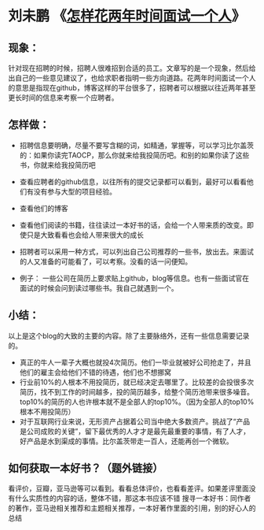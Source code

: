 # 刘未鹏 《[怎样花两年时间面试一个人](http://mindhacks.cn/2011/11/04/how-to-interview-a-person-for-two-years/)》

## 现象：
针对现在招聘的时候，招聘人很难招到合适的员工。文章写的是一个现象，然后给出自己的一些意见建议了，也给求职者指明一些方向道路。花两年时间面试一个人的意思是指现在github，博客这样的平台很多了，招聘者可以根据以往近两年甚至更长时间的信息来考察一个应聘者。

## 怎样做：
- 招聘信息要明确，尽量不要写含糊的词，如精通，掌握等，可以学习比尔盖茨的：如果你读完TAOCP，那么你就来给我投简历吧。和别的如果你读了这些书，你就来给我投简历吧
- 查看应聘者的github信息，以往所有的提交记录都可以看到，最好可以看看他们有没有参与大型的项目经验。
- 查看他们的博客
- 查看他们阅读的书籍，往往读过一本好书的话，会给一个人带来质的改变。即使只是大致看看也会给人带来很大的成长
- 招聘者可以采用一种方式，可以列出自己公司推荐的一些书，放出去。来面试的人又准备的可能看了，可以考察。没看的话一问便知。

- 例子：
一些公司在简历上要求贴上github，blog等信息。也有一些面试官在面试的时候会问到读过哪些书。我自己就遇到一个。

## 小结：
以上是这个blog的大致的主要的内容。除了主要脉络外，还有一些信息需要记录的。
- 真正的牛人一辈子大概也就投4次简历。他们一毕业就被好公司抢走了，并且他们的雇主会给他们不错的待遇，他们也不想挪窝
- 行业前10%的人根本不用投简历，就已经决定去哪里了。比较差的会投很多次简历，找不到工作的时间越多，投的简历越多，给整个简历池带来很多噪音。top10%的简历的人也许根本就不是全部人的top10%。（因为全部人的top10%根本不用投简历）
- 对于互联网行业来说，无形资产占据着公司当中绝大多数资产。挑战了“产品是公司成败的关键”，留下最优秀的人才才是最先最重要的事情，有了人才，好产品是水到渠成的事情。比尔盖茨带走一百人，还能再创一个微软。
	
## 如何获取一本好书？（题外链接）
看评价，豆瓣，亚马逊等可以看到。看看总体评价，也看看差评。如果差评里面没有什么实质性的内容的话，整体不错，那这本书应该不错
搜寻一本好书：同作者的著作，亚马逊相关推荐和主题相关推荐，一本好著作里面的引用，别的好心人的总结